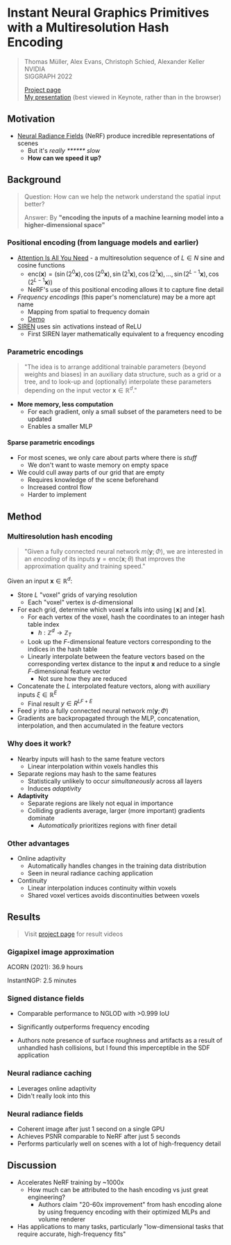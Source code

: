 # Instant Neural Graphics Primitives with a Multiresolution Hash Encoding
> Thomas Müller, Alex Evans, Christoph Schied, Alexander Keller<br>
> NVIDIA<br>
> SIGGRAPH 2022
> 
> [Project page](https://nvlabs.github.io/instant-ngp)<br>
> [My presentation](https://www.icloud.com/keynote/051disEtf0MTAf5oNq3nZguvg#InstantNGP) (best viewed in Keynote, rather than in the browser)

## Motivation
- [Neural Radiance Fields](https://arxiv.org/abs/2003.08934) (NeRF) produce incredible representations of scenes
  - But it's *really \*\*\*\*\*\* slow*
  - **How can we speed it up?**


## Background
> Question: How can we help the network understand the spatial input better?
> 
> Answer: By **"encoding the inputs of a machine learning model into a higher-dimensional space"**


### Positional encoding (from language models and earlier)
- [Attention Is All You Need](https://arxiv.org/abs/1706.03762) - a multiresolution sequence of $L \in N$ sine and cosine functions
  - $\text{enc}(\mathbf{x}) = \left(\sin(2^0\mathbf{x}), \cos(2^0\mathbf{x}), \sin(2^1\mathbf{x}), \cos(2^1\mathbf{x}), \ldots, \sin(2^{L-1}\mathbf{x}), \cos(2^{L-1}\mathbf{x})\right)$
  - NeRF's use of this positional encoding allows it to capture fine detail
- *Frequency encodings* (this paper's nomenclature) may be a more apt name
  - Mapping from spatial to frequency domain
  - [Demo](https://github.com/dylanhu7/positional-encoding-demo)
- [SIREN](https://www.vincentsitzmann.com/siren/) uses $\sin$ activations instead of ReLU
  - First SIREN layer mathematically equivalent to a frequency encoding

### Parametric encodings
> "The idea is to arrange additional trainable parameters (beyond weights and biases) in an auxiliary data structure, such as a grid or a tree, and to look-up and (optionally) interpolate these parameters
depending on the input vector $\mathbf{x} \in \mathbb{R}^d$."

- **More memory, less computation**
  - For each gradient, only a small subset of the parameters need to be updated
  - Enables a smaller MLP

#### Sparse parametric encodings
- For most scenes, we only care about parts where there is *stuff*
  - We don't want to waste memory on empty space
- We could cull away parts of our grid that are empty
  - Requires knowledge of the scene beforehand
  - Increased control flow
  - Harder to implement


## Method
### Multiresolution hash encoding
> "Given a fully connected neural network $m(\mathbf{y}; \Phi)$, we are interested in an *encoding* of its inputs $\mathbf{y} = \text{enc}(\mathbf{x};\theta)$ that improves the approximation quality and training speed."

Given an input $\mathbf{x} \in \mathbb{R}^d$:
- Store $L$ "voxel" grids of varying resolution
  - Each "voxel" vertex is $d$-dimensional
- For each grid, determine which voxel $\mathbf{x}$ falls into using $\lfloor\mathbf{x}\rfloor$ and $\lceil\mathbf{x}\rceil$.
  - For each vertex of the voxel, hash the coordinates to an integer hash table index
    - $h: \mathbb{Z}^d \rightarrow \mathbb{Z}_T$
  - Look up the $F$-dimensional feature vectors corresponding to the indices in the hash table
  - Linearly interpolate between the feature vectors based on the corresponding vertex distance to the input $\mathbf{x}$ and reduce to a single $F$-dimensional feature vector
    - Not sure how they are reduced
- Concatenate the $L$ interpolated feature vectors, along with auxiliary inputs $\xi \in \mathbb{R}^E$
  - Final result $y \in R^{LF + E}$
- Feed $y$ into a fully connected neural network $m(\mathbf{y}; \Phi)$
- Gradients are backpropagated through the MLP, concatenation, interpolation, and then accumulated in the feature vectors

### Why does it work?
- Nearby inputs will hash to the same feature vectors
  - Linear interpolation within voxels handles this
- Separate regions may hash to the same features
  - Statistically unlikely to occur *simultaneously* across all layers
  - Induces *adaptivity*
- **Adaptivity**
  - Separate regions are likely not equal in importance
  - Colliding gradients average, larger (more important) gradients dominate
    - *Automatically* prioritizes regions with finer detail

### Other advantages
- Online adaptivity
  - Automatically handles changes in the training data distribution
  - Seen in neural radiance caching application
- Continuity
  - Linear interpolation induces continuity within voxels
  - Shared voxel vertices avoids discontinuities between voxels

## Results
> Visit [project page](https://nvlabs.github.io/instant-ngp) for result videos
### Gigapixel image approximation
ACORN (2021): 36.9 hours

InstantNGP: 2.5 minutes

### Signed distance fields
- Comparable performance to NGLOD with >0.999 IoU

- Significantly outperforms frequency encoding

- Authors note presence of surface roughness and artifacts as a result of unhandled hash collisions, but I found this imperceptible in the SDF application

### Neural radiance caching
- Leverages online adaptivity
- Didn't really look into this

### Neural radiance fields
- Coherent image after just 1 second on a single GPU
- Achieves PSNR comparable to NeRF after just 5 seconds
- Performs particularly well on scenes with a lot of high-frequency detail

## Discussion
- Accelerates NeRF training by ~1000x
  - How much can be attributed to the hash encoding vs just great engineering?
    - Authors claim "20-60x improvement" from hash encoding alone by using frequency encoding with their optimized MLPs and volume renderer
- Has applications to many tasks, particularly "low-dimensional tasks that require accurate, high-frequency fits"